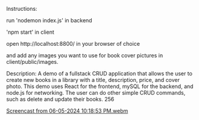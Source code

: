 Instructions:

run 'nodemon index.js' in backend

'npm start' in client

open http://localhost:8800/ in your browser of choice

and add any images you want to use for book cover pictures in client/public/images.

Description:
A demo of a fullstack CRUD application that allows the user to create new books in a 
library with a title, description, price, and cover photo. 
This demo uses React for the frontend, mySQL for the backend, and node.js for networking.
The user can do other simple CRUD commands, such as delete and update their books.
256

[Screencast from 06-05-2024 10:18:53 PM.webm](https://github.com/SpookyCthulhu/BookStore-demo/assets/161183828/ec57d3dc-0b0d-4f94-a1ea-f8826bd064a9)
